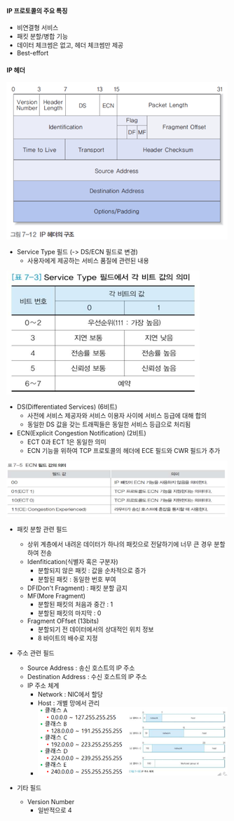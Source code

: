 #### IP 프로토콜의 주요 특징

- 비연결형 서비스
- 패킷 분할/병합 기능
- 데이터 체크썸은 없고, 헤더 체크썸만 제공
- Best-effort



#### IP 헤더

![image-20230228124511008](./assets/image-20230228124511008.png)

- Service Type 필드 (-> DS/ECN 필드로 변경)
  - 사용자에게 제공하는 서비스 품질에 관련된 내용

![image-20230228124543382](./assets/image-20230228124543382.png)

- DS(Differentiated Services) (6비트)
  - 사전에 서비스 제공자와 서비스 이용자 사이에 서비스 등급에 대해 합의
  - 동일한 DS 값을 갖는 트래픽들은 동일한 서비스 등급으로 처리됨
- ECN(Explicit Congestion Notification) (2비트)
  - ECT 0과 ECT 1은 동일한 의미
  - ECN 기능을 위하여 TCP 프로토콜의 헤더에 ECE 필드와 CWR 필드가 추가

![image-20230228132241742](./assets/image-20230228132241742.png)

- 패킷 분할 관련 필드
  - 상위 계층에서 내려온 데이터가 하나의 패킷으로 전달하기에 너무 큰 경우 분할하여 전송
  - Idenfitication(식별자 혹은 구분자)
    - 분할되지 않은 패킷 : 값을 순차적으로 증가
    - 분할된 패킷 : 동일한 번호 부여
  - DF(Don't Fragment) : 패킷 분할 금지
  - MF(More Fragment)
    - 분할된 패킷의 처음과 중간 : 1
    - 분할된 패킷의 마지막 : 0
  - Fragment OFfset (13bits)
    - 분할되기 전 데이터에서의 상대적인 위치 정보
    - 8 바이트의 배수로 지정

- 주소 관련 필드
  - Source Address : 송신 호스트의 IP 주소
  - Destination Address : 수신 호스트의 IP 주소
  - IP 주소 체계
    - Network : NIC에서 할당
    - Host : 개별 망에서 관리
    - ![image-20230228132809568](./assets/image-20230228132809568.png)

- 기타 필드
  - Version Number
    - 일반적으로 4